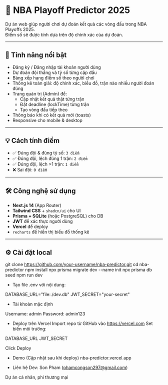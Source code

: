 # 🏀 NBA Playoff Predictor 2025

Dự án web giúp người chơi dự đoán kết quả các vòng đấu trong NBA Playoffs 2025.  
Điểm số sẽ được tính dựa trên độ chính xác của dự đoán.

---

## 🚀 Tính năng nổi bật

- Đăng ký / Đăng nhập tài khoản người dùng
- Dự đoán đội thắng và tỷ số từng cặp đấu
- Bảng xếp hạng điểm số theo người chơi
- Thống kê toàn giải: độ chính xác, biểu đồ, trận nào nhiều người đoán đúng
- Trang quản trị (Admin) để:
  - Cập nhật kết quả thật từng trận
  - Đặt deadline (lockTime) từng trận
  - Tạo vòng đấu tiếp theo
- Thông báo khi có kết quả mới (toasts)
- Responsive cho mobile & desktop

---

## 💡 Cách tính điểm

- ✅ Đúng đội & đúng tỷ số: `3 điểm`
- ✅ Đúng đội, lệch đúng 1 trận: `2 điểm`
- ✅ Đúng đội, lệch >1 trận: `1 điểm`
- ❌ Sai đội: `0 điểm`

---

## 🛠️ Công nghệ sử dụng

- **Next.js 14** (App Router)
- **Tailwind CSS** + `shadcn/ui` cho UI
- **Prisma + SQLite** (hoặc PostgreSQL) cho DB
- **JWT** để xác thực người dùng
- **Vercel** để deploy
- `recharts` để hiển thị biểu đồ thống kê

---

## ⚙️ Cài đặt local
git clone https://github.com/your-username/nba-predictor.git
cd nba-predictor
npm install
npx prisma migrate dev --name init
npx prisma db seed
npm run dev

- Tạo file .env với nội dung:

DATABASE_URL="file:./dev.db"
JWT_SECRET="your-secret"

- Tài khoản mặc định

Username: admin
Password: admin123

- Deploy trên Vercel
Import repo từ GitHub vào https://vercel.com
Set biến môi trường:

DATABASE_URL
JWT_SECRET

Click Deploy

- Demo
(Cập nhật sau khi deploy)
nba-predictor.vercel.app

- Liên hệ
Dev: Son Pham (phamcongson297@gmail.com)

Dự án cá nhân, phi thương mại
